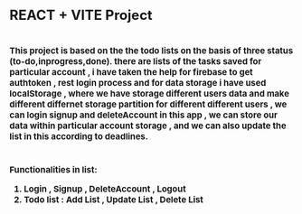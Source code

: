 # <strong style="font-size: 24px;">REACT + VITE Project</strong>

# <strong style="font-size: 15px;">This project is based on the the todo lists on the basis of three status (to-do,inprogress,done). there are lists of the  tasks saved for particular account , i have taken the help for firebase to get authtoken , rest login process and for data storage i have used localStorage , where we have storage different users data and make different differnet storage partition for different different users , we can login signup and deleteAccount in this app , we can store our data within particular account storage , and we can also update the list in this according to deadlines. </strong>
# <strong style="font-size: 15px;">
Functionalities in list:

1. Login , Signup , DeleteAccount , Logout
2. Todo list : Add List , Update List , Delete List
 </strong>
